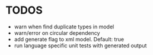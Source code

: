 TODOS
=========

* warn when find duplicate types in model
* warn/error on circular dependency
* add generate flag to xml model. Default: true
* run language specific unit tests with generated output